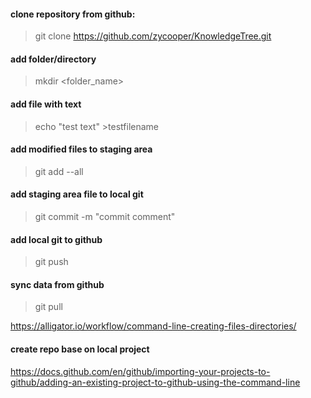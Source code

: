 #### clone repository from github:
>git clone <https://github.com/zycooper/KnowledgeTree.git>

#### add folder/directory
>mkdir <folder_name>

#### add file with text
>echo "test text" >testfilename

#### add modified files to staging area
>git add --all

#### add staging area file to local git
>git commit -m "commit comment"

#### add local git to github
>git push

#### sync data from github
>git pull

https://alligator.io/workflow/command-line-creating-files-directories/

#### create repo base on local project
https://docs.github.com/en/github/importing-your-projects-to-github/adding-an-existing-project-to-github-using-the-command-line